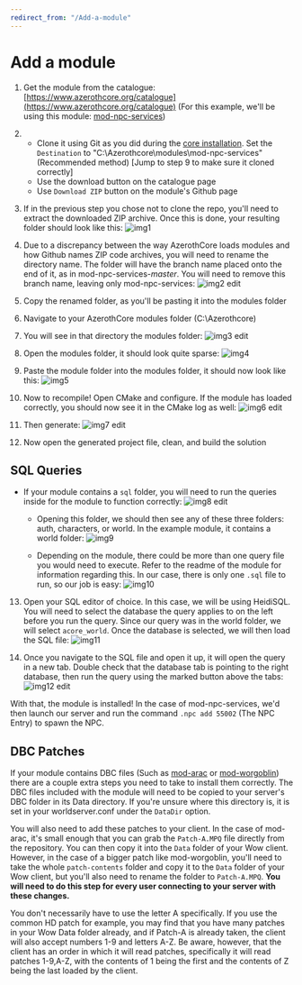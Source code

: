 ```yaml
---
redirect_from: "/Add-a-module"
---
```


# Add a module

1. Get the module from the catalogue: [https://www.azerothcore.org/catalogue](https://www.azerothcore.org/catalogue) (For this example, we'll be using this module: [mod-npc-services](https://www.azerothcore.org/catalogue.html#/details/177019524))

2. - Clone it using Git as you did during the [core installation](core-installation.md). Set the `Destination` to "C:\Azerothcore\modules\mod-npc-services" (Recommended method) [Jump to step 9 to make sure it cloned correctly]
	- Use the download button on the catalogue page
	- Use `Download ZIP` button on the module's Github page

3. If in the previous step you chose not to clone the repo, you'll need to extract the downloaded ZIP archive. Once this is done, your resulting folder should look like this:
![img1](https://user-images.githubusercontent.com/38561765/173752887-c4fae113-2615-4a6e-b5f7-33ebb61d024d.PNG)

4. Due to a discrepancy between the way AzerothCore loads modules and how Github names ZIP code archives, you will need to rename the directory name. The folder will have the branch name placed onto the end of it, as in mod-npc-services-_master_. You will need to remove this branch name, leaving only mod-npc-services:
![img2 edit](https://user-images.githubusercontent.com/38561765/173754536-947a7477-c06f-407d-a6c0-54b366ad17cb.png)

5. Copy the renamed folder, as you'll be pasting it into the modules folder

6. Navigate to your AzerothCore modules folder (C:\Azerothcore)

7. You will see in that directory the modules folder:
![img3 edit](https://user-images.githubusercontent.com/38561765/173755109-c5243fcc-2940-4a11-9e42-edd1d7016dca.png)

8. Open the modules folder, it should look quite sparse:
![img4](https://user-images.githubusercontent.com/38561765/173755212-11d86754-0ef5-4dd8-af8d-68dbe033f71c.PNG)

9. Paste the module folder into the modules folder, it should now look like this:
![img5](https://user-images.githubusercontent.com/38561765/173755380-9c46a74c-8342-46bb-83ae-df31d0532bfd.PNG)

10. Now to recompile! Open CMake and configure. If the module has loaded correctly, you should now see it in the CMake log as well:
![img6 edit](https://user-images.githubusercontent.com/38561765/173755762-8dbc188a-9d32-4629-ad51-834666f90b29.png)

11. Then generate:
![img7 edit](https://user-images.githubusercontent.com/38561765/173755809-62235d05-cdcd-45ec-beb2-6d59f5dc76bd.png)

12. Now open the generated project file, clean, and build the solution

## SQL Queries

- If your module contains a `sql` folder, you will need to run the queries inside for the module to function correctly:
![img8 edit](https://user-images.githubusercontent.com/38561765/173756389-d3b5e465-8083-4296-b28e-ce0f4de30e8d.png)

	- Opening this folder, we should then see any of these three folders: auth, characters, or world. In the example module, it contains a world folder:
![img9](https://user-images.githubusercontent.com/38561765/173756643-40bfee42-5160-47b8-8999-6e7bdd24c476.PNG)

	- Depending on the module, there could be more than one query file you would need to execute. Refer to the readme of the module for information regarding this. In our case, there is only one `.sql` file to run, so our job is easy:
![img10](https://user-images.githubusercontent.com/38561765/173757090-f2ac528f-ccba-4e70-b1c0-9a4b3bac7d0d.PNG)

13. Open your SQL editor of choice. In this case, we will be using HeidiSQL. You will need to select the database the query applies to on the left before you run the query. Since our query was in the world folder, we will select `acore_world`. Once the database is selected, we will then load the SQL file:
![img11](https://user-images.githubusercontent.com/38561765/173757454-9033e605-c026-49a9-a030-5baf384900e7.PNG)

14. Once you navigate to the SQL file and open it up, it will open the query in a new tab. Double check that the database tab is pointing to the right database, then run the query using the marked button above the tabs:
![img12 edit](https://user-images.githubusercontent.com/38561765/173758117-6f500fb3-a8a5-4819-a608-1222b7bc9802.png)

With that, the module is installed! In the case of mod-npc-services, we'd then launch our server and run the command `.npc add 55002` (The NPC Entry) to spawn the NPC.

## DBC Patches

If your module contains DBC files (Such as [mod-arac](https://github.com/azerothcore/mod-arac) or [mod-worgoblin](https://github.com/heyitsbench/mod-worgoblin)) there are a couple extra steps you need to take to install them correctly. The DBC files included with the module will need to be copied to your server's DBC folder in its Data directory. If you're unsure where this directory is, it is set in your worldserver.conf under the `DataDir` option.

You will also need to add these patches to your client. In the case of mod-arac, it's small enough that you can grab the `Patch-A.MPQ` file directly from the repository. You can then copy it into the `Data` folder of your Wow client. However, in the case of a bigger patch like mod-worgoblin, you'll need to take the whole `patch-contents` folder and copy it to the `Data` folder of your Wow client, but you'll also need to rename the folder to `Patch-A.MPQ`. **You will need to do this step for every user connecting to your server with these changes.**

You don't necessarily have to use the letter A specifically. If you use the common HD patch for example, you may find that you have many patches in your Wow Data folder already, and if Patch-A is already taken, the client will also accept numbers 1-9 and letters A-Z. Be aware, however, that the client has an order in which it will read patches, specifically it will read patches 1-9,A-Z, with the contents of 1 being the first and the contents of Z being the last loaded by the client.
